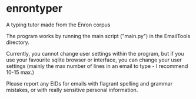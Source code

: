 # enrontyper
A typing tutor made from the Enron corpus

The program works by running the main script ("main.py") in the EmailTools directory.

Currently, you cannot change user settings within the program, but if you use your favourite sqlite browser or interface, you can change your user settings (mainly the max number of lines in an email to type - I recommend 10-15 max.)

Please report any EIDs for emails with flagrant spelling and grammar mistakes, or with really sensitive personal information.
